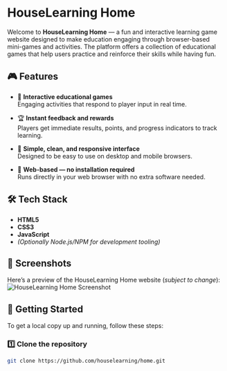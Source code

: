 # HouseLearning Home

Welcome to **HouseLearning Home** — a fun and interactive learning game website designed to make education engaging through browser-based mini-games and activities. The platform offers a collection of educational games that help users practice and reinforce their skills while having fun.

## 🎮 Features

- 🌟 **Interactive educational games**  
  Engaging activities that respond to player input in real time.

- 🏆 **Instant feedback and rewards**  
  Players get immediate results, points, and progress indicators to track learning.

- 📱 **Simple, clean, and responsive interface**  
  Designed to be easy to use on desktop and mobile browsers.

- 🎨 **Web-based — no installation required**  
  Runs directly in your web browser with no extra software needed.

## 🛠️ Tech Stack

- **HTML5**
- **CSS3**
- **JavaScript**
- *(Optionally Node.js/NPM for development tooling)*

## 📸 Screenshots

Here’s a preview of the HouseLearning Home website (*subject to change*):
![HouseLearning Home Screenshot](https://houselearning.github.io/home/readme/screenshot.png)

## 🚀 Getting Started

To get a local copy up and running, follow these steps:

### 1️⃣ Clone the repository
```bash
git clone https://github.com/houselearning/home.git
